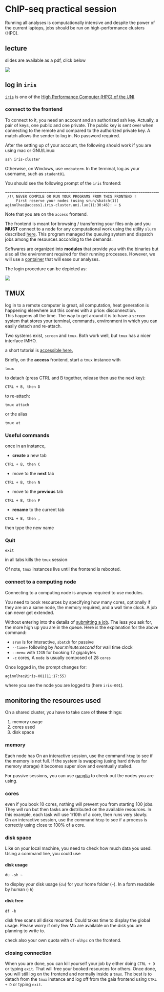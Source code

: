 # ChIP-seq practical session

Running all analyses is computationally intensive and despite the power of the current laptops, jobs should be run on high-performance clusters (HPC).


## lecture

slides are available as a pdf, click below

[![](https://cdn.rawgit.com/ginolhac/chip-seq/a158809c/slides.png)](https://cdn.rawgit.com/ginolhac/chip-seq/0ce17313/chip-seq.pdf)


## log in `iris`

[`iris`](https://hpc.uni.lu/systems/iris/) is one of the [High Performance Computer (HPC) of the UNI](https://hpc.uni.lu).

### connect to the frontend

To connect to it, you need an account and an authorized ssh key. Actually, a pair of keys, one public and one private.
The public key is sent over when connecting to the remote and compared to the authorized private key.
A match allows the sender to log in. No password required.

After the setting up of your account, the following should work if you are using mac or GNU/Linux:

```
ssh iris-cluster
```

Otherwise, on Windows, use `xmobaterm`. In the terminal, log as your username, such as `student01`.

You should see the following prompt of the `iris` frontend:

```console
==================================================================================
 /!\ NEVER COMPILE OR RUN YOUR PROGRAMS FROM THIS FRONTEND !
     First reserve your nodes (using srun/sbatch(1))
aginolhac@access1.iris-cluster.uni.lux(11:30:46): ~ $
```


Note that you are on the `access` frontend.

The frontend is meant for browsing / transferring your files only and you **MUST** connect to a node for any computational work 
using the utility `slurm` described [here](https://hpc.uni.lu/users/docs/slurm.html). This program managed the queuing system and dispatch jobs among the resources according to the demands.

Softwares are organized into **modules** that provide you with the binaries but also all the environment required for their running processes.
However, we will use a [container](https://www.docker.com/resources/what-container) that will ease our analyses.


The login procedure can be depicted as:

![](https://cdn.rawgit.com/ginolhac/chip-seq/0ce17313/access.jpg)

## TMUX

log in to a remote computer is great, all computation, heat generation is happening elsewhere but this comes with a price: disconnection.  
This happens all the time. The way to get around it is to have a `screen` system that stores your terminal, commands, environment in which 
you can easily detach and re-attach.

Two systems exist, `screen` and `tmux`. Both work well, but `tmux` has a nicer interface IMHO.

a short tutorial is [accessible here.](https://www.sitepoint.com/tmux-a-simple-start/)

Briefly, on the **access** frontend, start a `tmux` instance with

```
tmux
```

to detach (press CTRL and B together, release then use the next key):

```
CTRL + B, then D
```

to re-attach:

```
tmux attach
```

or the alias

```
tmux at
```


### Useful commands

once in an instance,

- **create** a new tab

```
CTRL + B, then C
```

- move to the **next** tab

```
CTRL + B, then N
```

- move to the **previous** tab

```
CTRL + B, then P
```

- **rename** to the current tab

```
CTRL + B, then ,
```

then type the new name

### Quit

```
exit
```

in all tabs kills the `tmux` session


Of note, `tmux` instances live until the frontend is rebooted.

### connect to a computing node

Connecting to a computing node is anyway required to use modules.

You need to book resources by specifying how many cores, optionally if they are on a same node, the memory required, and a wall time clock. A job can never get extended.

Without entering into the details of [submitting a job](https://hpc.uni.lu/users/docs/slurm.html#basic-usage-commands). The less you ask for, the more high up you are in the queue. Here is the explanation for the above command:

- `srun` is for interactive, `sbatch` for passive
- `--time=` following by _hour:minute:second_ for wall time clock
- `--mem=` with `12GB` for booking 12 gigabytes
- `-c` cores, A `node` is usually composed of 28 `cores`

Once logged in, the prompt changes for:

```
aginolhac@iris-001(11:17:55)
```

where you see the node you are logged to (here `iris-001`).

## monitoring the resources used

On a shared cluster, you have to take care of **three** things:

1. memory usage
2. cores used
3. disk space

### memory

Each node has
On an interactive session, use the command `htop` to see if the memory is not full. If the system is swapping (using hard drives for memory storage)
it becomes super slow and eventually stalled.

For passive sessions, you can use [ganglia](https://hpc.uni.lu/iris/ganglia/) to check out the nodes you are using.

### cores

even if you book 10 cores, nothing will prevent you from starting 100 jobs. They will run but then tasks are distributed on the available resources.
In this example, each task will use 1/10th of a core, then runs very slowly.  
On an interactive session, use the command `htop` to see if a process is correctly using close to 100% of a core.

### disk space

Like on your local machine, you need to check how much data you used.
Using a command line, you could use

#### disk usage

```
du -sh ~
```

to display your disk usage (`du`) for your home folder (`~`). In a form readable by human (`-h`)

#### disk free

```
df -h
```

disk free scans all disks mounted. Could takes time to display the global usage. 
Please worry if only few Mb are available on the disk you are planning to write to.

check also your own quota with `df-ulhpc` on the frontend.

### closing connection

When you are done, you can kill yourself your job by either doing `CTRL + D` or typing `exit`.
That will free your booked resources for others. Once done, you will still log on the frontend and normally inside a `tmux`.
The best is to detach from the `tmux` instance and log off from the gaia frontend using  `CTRL + D` or typing `exit`.
